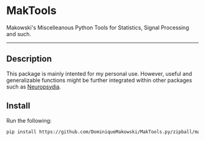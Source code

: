 # MakTools
Makowski's Miscelleanous Python Tools for Statistics, Signal Processing and such.

---

## Description

This package is mainly intented for my personal use. However, useful and generalizable functions might be further integrated within other packages such as [Neuropsydia](https://github.com/neuropsychology/Neuropsydia.py).

## Install

Run the following:

```bash
pip install https://github.com/DominiqueMakowski/MakTools.py/zipball/master
```
